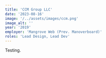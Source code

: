 ```yaml
---
title: 'CCM Group LLC'
date: '2023-08-16'
image: '/../assets/images/ccm.png'
image_alt: ''
year: '2019'
employer: 'Mangrove Web (Prev. Manoverboard)'
roles: 'Lead Design, Lead Dev'
---
```


Testing.